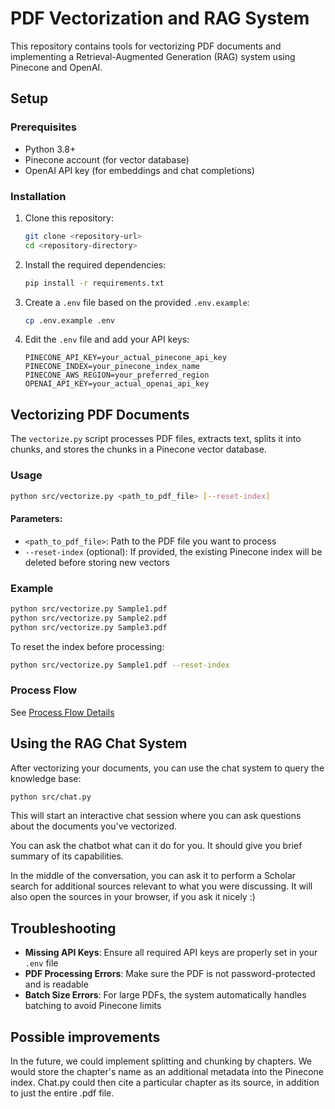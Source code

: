# PDF Vectorization and RAG System

This repository contains tools for vectorizing PDF documents and implementing a Retrieval-Augmented Generation (RAG) system using Pinecone and OpenAI.

## Setup

### Prerequisites

- Python 3.8+
- Pinecone account (for vector database)
- OpenAI API key (for embeddings and chat completions)

### Installation

1. Clone this repository:
   ```bash
   git clone <repository-url>
   cd <repository-directory>
   ```

2. Install the required dependencies:
   ```bash
   pip install -r requirements.txt
   ```

3. Create a `.env` file based on the provided `.env.example`:
   ```bash
   cp .env.example .env
   ```

4. Edit the `.env` file and add your API keys:
   ```
   PINECONE_API_KEY=your_actual_pinecone_api_key
   PINECONE_INDEX=your_pinecone_index_name
   PINECONE_AWS_REGION=your_preferred_region
   OPENAI_API_KEY=your_actual_openai_api_key
   ```

## Vectorizing PDF Documents

The `vectorize.py` script processes PDF files, extracts text, splits it into chunks, and stores the chunks in a Pinecone vector database.

### Usage

```bash
python src/vectorize.py <path_to_pdf_file> [--reset-index]
```

#### Parameters:

- `<path_to_pdf_file>`: Path to the PDF file you want to process
- `--reset-index` (optional): If provided, the existing Pinecone index will be deleted before storing new vectors

### Example

```bash
python src/vectorize.py Sample1.pdf
python src/vectorize.py Sample2.pdf
python src/vectorize.py Sample3.pdf
```

To reset the index before processing:

```bash
python src/vectorize.py Sample1.pdf --reset-index
```

### Process Flow

See [Process Flow Details](flow.md)

## Using the RAG Chat System

After vectorizing your documents, you can use the chat system to query the knowledge base:

```bash
python src/chat.py
```

This will start an interactive chat session where you can ask questions about the documents you've vectorized.

You can ask the chatbot what can it do for you. It should give you brief summary of its capabilities.

In the middle of the conversation, you can ask it to perform a Scholar search for additional sources relevant to what you were discussing. It will also open the sources in your browser, if you ask it nicely :)

## Troubleshooting

- **Missing API Keys**: Ensure all required API keys are properly set in your `.env` file
- **PDF Processing Errors**: Make sure the PDF is not password-protected and is readable
- **Batch Size Errors**: For large PDFs, the system automatically handles batching to avoid Pinecone limits

## Possible improvements

In the future, we could implement splitting and chunking by chapters. We would store the chapter's name as an additional metadata into the Pinecone index. Chat.py could then cite a particular chapter as its source, in addition to just the entire .pdf file.
